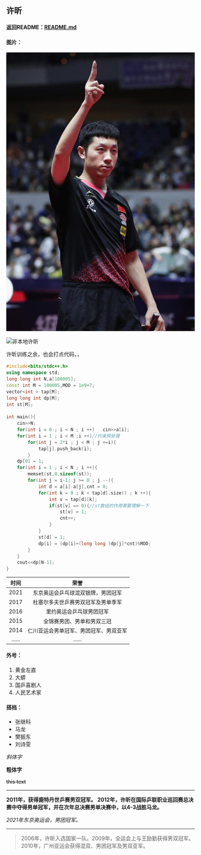 ## 									许昕

#### 返回README：[README.md](README.md)

#### 图片：

![本地许昕](1.jpg)

![非本地许昕](https://tse1-mm.cn.bing.net/th/id/R-C.9cd1b36df281c0b9dc3aad6c1497c588?rik=5un7URlDiNB9aQ&riu=http%3a%2f%2fn.sinaimg.cn%2fsports%2ftransform%2f283%2fw650h433%2f20190616%2fedcc-hymscpq9333418.jpg&ehk=%2baJUyn3p6hJqhwlQoXOoP7A1QCgIAL%2bpGEDMLEWoPmk%3d&risl=&pid=ImgRaw&r=0&sres=1&sresct=1)



许昕训练之余，也会打点代码，，

```c++
#include<bits/stdc++.h>
using namespace std;
long long int N,a[100005];
const int M = 100005,MOD = 1e9+7;
vector<int > tap[M];
long long int dp[M];
int st[M];

int main(){
    cin>>N;
    for(int i = 0 ; i < N ; i ++)   cin>>a[i];
    for(int i = 1 ; i < M ;i ++)//约束预处理
        for(int j = 2*i ; j < M ; j +=i){
            tap[j].push_back(i);
        }
    dp[0] = 1;
    for(int i = 1 ; i < N ; i ++){
        memset(st,0,sizeof(st));
        for(int j = i-1; j >= 0 ; j --){
            int d = a[i]-a[j],cnt = 0;
            for(int k = 0 ; k < tap[d].size() ; k ++){
                int v = tap[d][k];
                if(st[v] == 0){//st数组的作用需要理解一下
                    st[v] = 1;
                    cnt++;
                }
            }
            st[d] = 1;
            dp[i] = (dp[i]+(long long )dp[j]*cnt)%MOD;
        }
    }
    cout<<dp[N-1];
}
```





|  时间  |                  荣誉                  |
| :----: | :------------------------------------: |
|  2021  |   东京奥运会乒乓球混双银牌，男团冠军   |
|  2017  |   杜塞尔多夫世乒赛男双冠军及男单季军   |
|  2016  |        里约奥运会乒乓球男团冠军        |
|  2015  |       全锦赛男团、男单和男双三冠       |
|  2014  | 仁川亚运会男单冠军、男团冠军、男双亚军 |
| ...... |                 ......                 |



#### 外号：

1. 黄金左直
2. 大蟒
3. 国乒喜剧人
4. 人民艺术家



#### 搭档：

* 张继科
* 马龙
* 樊振东
* 刘诗雯





*斜体字*

**粗体字**

~~this text~~



---

**2011年，获得鹿特丹世乒赛男双冠军。 2012年，许昕在国际乒联职业巡回赛总决赛中夺得男单冠军，并在次年总决赛男单决赛中，以4-3战胜马龙。**

*2021年东京奥运会，男团冠军。*

---



> 2006年，许昕入选国家一队。2009年，全运会上与王励勤获得男双冠军。 2010年，广州亚运会获得混双、男团冠军及男双亚军。 

